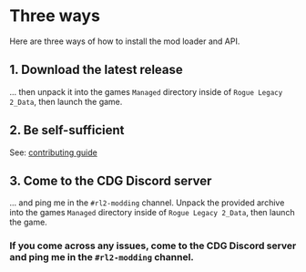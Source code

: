 # Three ways
Here are three ways of how to install the mod loader and API.

## 1. Download the latest release
... then unpack it into the games `Managed` directory inside of `Rogue Legacy 2_Data`, then launch the game.

## 2. Be self-sufficient
See: [contributing guide](https://github.com/TacoConKvass/RL2-ModLoader/blob/main/CONTRIBUTING.md)

## 3. Come to the CDG Discord server
... and ping me in the `#rl2-modding` channel. Unpack the provided archive into the games `Managed` directory inside of `Rogue Legacy 2_Data`, then launch the game.

### If you come across any issues, come to the CDG Discord server and ping me in the `#rl2-modding` channel.